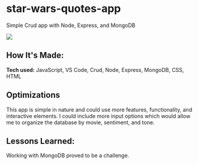 # star-wars-quotes-app
Simple Crud app with Node, Express, and MongoDB

<img src="https://i.ibb.co/55dyZg2/Screen-Shot-2022-05-31-at-11-03-36-AM.png" border="0">

## How It's Made:

**Tech used:** JavaScript, VS Code, Crud, Node, Express, MongoDB, CSS, HTML


## Optimizations

This app is simple in nature and could use more features, functionality, and interactive elements. I could include more input options which would allow me to organize the database by movie, sentiment, and tone.

## Lessons Learned:

Working with MongoDB proved to be a challenge.
